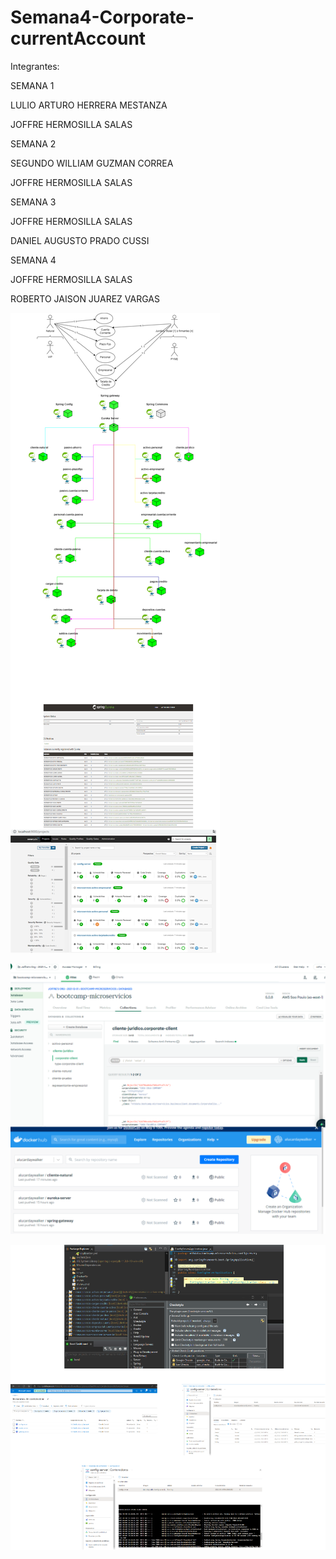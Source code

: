 # Semana4-Corporate-currentAccount


Integrantes:

SEMANA 1

LULIO ARTURO HERRERA MESTANZA

JOFFRE HERMOSILLA SALAS

SEMANA 2

SEGUNDO WILLIAM GUZMAN CORREA

JOFFRE HERMOSILLA SALAS


SEMANA 3

JOFFRE HERMOSILLA SALAS

DANIEL AUGUSTO PRADO CUSSI

SEMANA 4

JOFFRE HERMOSILLA SALAS

ROBERTO JAISON JUAREZ VARGAS





![ScreenShot](https://github.com/joffrehermosilla/semana2/blob/master/Diagrama%20de%20Microservicios%20solucion%20semana2.drawio.png) 




![ScreenShot](https://github.com/joffrehermosilla/semana2/blob/master/continuacion%20de%20entregables.drawio.png) 



![ScreenShot](https://github.com/joffrehermosilla/semana2/blob/master/tercera%20evidencia%20de%20entregables%20bootcamp.png)
